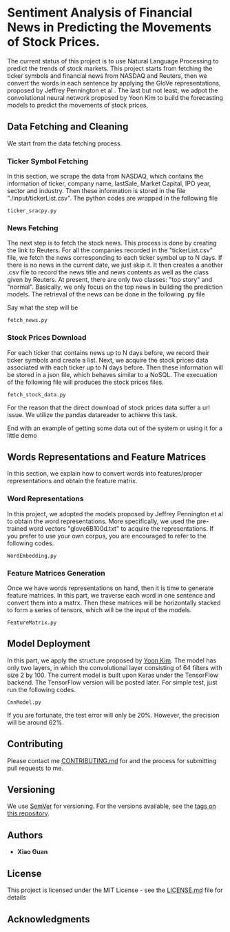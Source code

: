 

# Sentiment Analysis of Financial News in Predicting the Movements of Stock Prices.

The current status of this project is to use Natural Language Processing to predict the trends of stock markets. This project starts from fetching the ticker symbols and financial news from NASDAQ and Reuters, then we convert the words in each sentence by applying the GloVe representations, proposed by Jeffrey Pennington et al . The last but not least, we adpot the convolutional neural network proposed by Yoon Kim to build the forecasting models to predict the movements of stock prices. 



## Data Fetching and Cleaning

We start from the data fetching process.

### Ticker Symbol Fetching

In this section, we scrape the data from NASDAQ, which contains the information of ticker, company name, lastSale, Market Capital, IPO year, sector and industry. Then these information is stored in the file "./input/tickerList.csv". The python codes are wrapped in the following file

```
ticker_sracpy.py
```

### News Fetching

The next step is to fetch the stock news. This process is done by creating the link to Reuters. For all the companies recorded in the "tickerList.csv" file, we fetch the news corresponding to each ticker symbol up to N days. If there is no news in the current date, we just skip it. It then creates a another .csv file to record the news title and news contents as well as the class given by Reuters. At present, there are only two classes: "top story" and "normal". Basically, we only focus on the top news in building the prediction models. The retrieval of the news can be done in the following .py file

Say what the step will be

```
fetch_news.py
```

### Stock Prices Download

For each ticker that contains news up to N days before, we record their ticker symbols and create a list. Next, we acquire the stock prices data associated with each ticker up to N days before. Then these information will be stored in a json file, which behaves similar to a NoSQL. The execuation of the following file will produces the stock prices files.

```
fetch_stock_data.py
```
For the reason that the direct download of stock prices data suffer a url issue. We utilize the pandas datareader to achieve this task. 

End with an example of getting some data out of the system or using it for a little demo

## Words Representations and Feature Matrices

In this section, we explain how to convert words into features/proper representations and obtain the feature matrix.

### Word Representations

In this project, we adopted the models proposed by Jeffrey Pennington et al to obtain the word representations. More specifically, we used the pre-trained word vectors "glove6B100d.txt" to acquire the representations. If you prefer to use your own corpus, you are encouraged to refer to the following codes.

```
WordEmbedding.py
```

### Feature Matrices Generation

Once we have words representations on hand, then it is time to generate feature matrices. In this part, we traverse each word in one sentence and convert them into a matrx. Then these matrices will be horizontally stacked to form a series of tensors, which will be the input of the models.

```
FeatureMatrix.py
```

## Model Deployment

In this part, we apply the structure proposed by [Yoon Kim](http://www.people.fas.harvard.edu/~yoonkim/data/sent-cnn.pdf). The model has only two layers, in which the convolutional layer consisting of 64 filters with size 2 by 100. The current model is built upon Keras under the TensorFlow backend. The TensorFlow version will be posted later. For simple test, just run the following codes.

```
CnnModel.py
```
If you are fortunate, the test error will only be 20%. However, the precision will be around 62%.


## Contributing

Please contact me [CONTRIBUTING.md](xg720@nyu.edu) for and the process for submitting pull requests to me.

## Versioning

We use [SemVer](http://semver.org/) for versioning. For the versions available, see the [tags on this repository](https://github.com/guan4015/Deep-Learning-Methods-in-Predicting-the-Movements-of-Stock-Prices). 

## Authors

* **Xiao Guan**  

## License

This project is licensed under the MIT License - see the [LICENSE.md](LICENSE.md) file for details

## Acknowledgments


